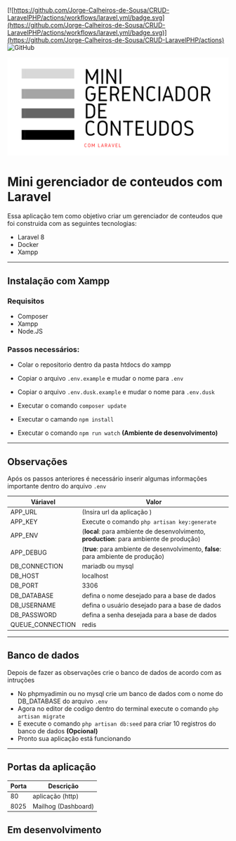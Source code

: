 
[![https://github.com/Jorge-Calheiros-de-Sousa/CRUD-LaravelPHP/actions/workflows/laravel.yml/badge.svg](https://github.com/Jorge-Calheiros-de-Sousa/CRUD-LaravelPHP/actions/workflows/laravel.yml/badge.svg)](https://github.com/Jorge-Calheiros-de-Sousa/CRUD-LaravelPHP/actions)
![GitHub](https://img.shields.io/github/license/Jorge-Calheiros-de-Sousa/CRUD-LaravelPHP)

<img src = "resources/img/Logotipo.png">

# Mini gerenciador de conteudos com Laravel

Essa aplicação tem como objetivo criar um gerenciador de conteudos que foi construida com as seguintes tecnologias:

- Laravel 8
- Docker
- Xampp

---

## Instalação com Xampp

### Requisitos

- Composer
- Xampp
- Node.JS

### Passos necessários:

- Colar o repositorio dentro da pasta htdocs do xampp

- Copiar o arquivo `.env.example` e mudar o nome para `.env`

- Copiar o arquivo `.env.dusk.example` e mudar o nome para `.env.dusk`

- Executar o comando `composer update`

- Executar o camando `npm install`

- Executar o comando `npm run watch` **(Ambiente de desenvolvimento)**

---
## Observações

Após os passos anteriores é necessário inserir algumas informações importante dentro do arquivo `.env`


|Váriavel  |Valor  |
|---------|---------|
|APP_URL     |(Insira url da aplicação )      |
|APP_KEY     |Execute o comando `php artisan key:generate`         |
|APP_ENV|(**local**: para ambiente de desenvolvimento, **production**: para ambiente de produção)|
|APP_DEBUG|(**true**: para ambiente de desenvolvimento, **false**: para ambiente de produção)|
|DB_CONNECTION     |mariadb ou mysql        |
|DB_HOST|localhost|
|DB_PORT|3306|
|DB_DATABASE     |defina o nome desejado para a base de dados         |
|DB_USERNAME|defina o usuário desejado para a base de dados|
|DB_PASSWORD     |defina a senha desejada para a base de dados         |
|QUEUE_CONNECTION    |redis         |

---
## Banco de dados

Depois de fazer as observações crie o banco de dados de acordo com as intruções

- No phpmyadimin ou no mysql crie um banco de dados com o nome do DB_DATABASE do arquivo `.env`
- Agora no editor de codigo dentro do terminal execute o comando `php artisan migrate`
- E execute o comando `php artisan db:seed` para criar 10 registros do banco de dados **(Opcional)**
- Pronto sua aplicação está funcionando

---

## Portas da aplicação

|Porta  |Descrição  |
|---------|---------|
|80     |aplicação (http)      ||
|8025     |Mailhog (Dashboard)        |
## Em desenvolvimento


